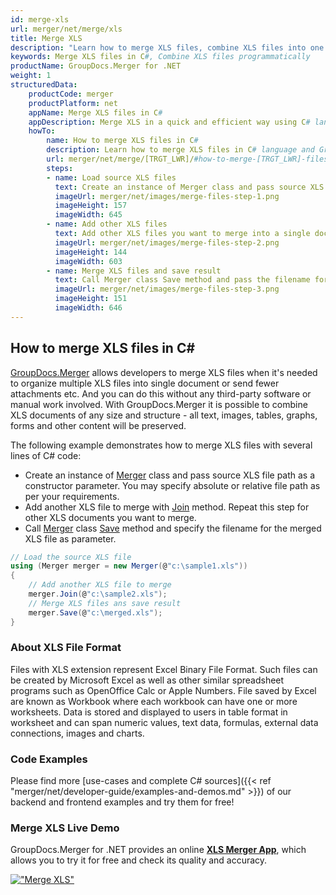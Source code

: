 ```yaml
---
id: merge-xls
url: merger/net/merge/xls
title: Merge XLS
description: "Learn how to merge XLS files, combine XLS files into one file programmatically in C# language using GroupDocs.Merger for .NET library."
keywords: Merge XLS files in C#, Combine XLS files programmatically
productName: GroupDocs.Merger for .NET
weight: 1
structuredData:
    productCode: merger
    productPlatform: net
    appName: Merge XLS files in C#
    appDescription: Merge XLS in a quick and efficient way using C# language and GroupDocs.Merger for .NET API, without the use of any third-party software like Microsoft or Open Office.
    howTo:
        name: How to merge XLS files in C# 
        description: Learn how to merge XLS files in C# language and GroupDocs.Merger for .NET API, without the use of any third-party software like Microsoft or Open Office.
        url: merger/net/merge/[TRGT_LWR]/#how-to-merge-[TRGT_LWR]-files-in-c
        steps:
        - name: Load source XLS files 
          text: Create an instance of Merger class and pass source XLS file path as a constructor parameter. You may specify absolute or relative file path as per your requirements. 
          imageUrl: merger/net/images/merge-files-step-1.png
          imageHeight: 157
          imageWidth: 645
        - name: Add other XLS files
          text: Add other XLS files you want to merge into a single document with Join method of Merger class.
          imageUrl: merger/net/images/merge-files-step-2.png
          imageHeight: 144
          imageWidth: 603
        - name: Merge XLS files and save result 
          text: Call Merger class Save method and pass the filename for the resultant XLS file as parameter.
          imageUrl: merger/net/images/merge-files-step-3.png
          imageHeight: 151
          imageWidth: 646
---
```


## How to merge XLS files in C#

[GroupDocs.Merger](https://products.groupdocs.com/merger/net) allows developers to merge XLS files when it's needed to organize multiple
 XLS files into single document or send fewer attachments etc. And you can do this without any third-party software or manual work involved.
 With GroupDocs.Merger it is possible to combine XLS documents of any size and structure - all text, images, tables, graphs, forms and other content will be preserved.

The following example demonstrates how to merge XLS files with several lines of C# code:

* Create an instance of [Merger](https://apireference.groupdocs.com/net/merger/groupdocs.merger/merger) class and pass source XLS file path as a constructor parameter. You may specify absolute or relative file path as per your requirements.
* Add another XLS file to merge with [Join](https://apireference.groupdocs.com/merger/net/groupdocs.merger/merger/methods/join/index) method. Repeat this step for other XLS documents you want to merge.
* Call [Merger](https://apireference.groupdocs.com/net/merger/groupdocs.merger/merger) class [Save](https://apireference.groupdocs.com/merger/net/groupdocs.merger/merger/methods/save/index) method and specify the filename for the merged XLS file as parameter.

```csharp
// Load the source XLS file
using (Merger merger = new Merger(@"c:\sample1.xls"))
{
    // Add another XLS file to merge
    merger.Join(@"c:\sample2.xls");
    // Merge XLS files ans save result
    merger.Save(@"c:\merged.xls");
}
```

### About XLS File Format 

Files with XLS extension represent Excel Binary File Format. Such files can be created by Microsoft Excel as well as other similar spreadsheet programs such as OpenOffice Calc or Apple Numbers. File saved by Excel are known as Workbook where each workbook can have one or more worksheets. Data is stored and displayed to users in table format in worksheet and can span numeric values, text data, formulas, external data connections, images and charts.

### Code Examples

Please find more [use-cases and complete C# sources]({{< ref "merger/net/developer-guide/examples-and-demos.md" >}}) of our backend and frontend examples and try them for free!

### Merge XLS Live Demo 

GroupDocs.Merger for .NET provides an online [**XLS Merger App**](https://products.groupdocs.app/merger/xls), which allows you to try it for free and check its quality and accuracy.

[!["Merge XLS"](merger/net/images/merge/merge-xls.png)](https://products.groupdocs.app/merger/xls)